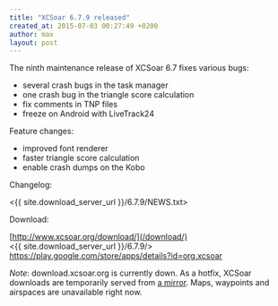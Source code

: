 ```yaml
---
title: "XCSoar 6.7.9 released"
created_at: 2015-07-03 00:27:49 +0200
author: max
layout: post
---
```


The ninth maintenance release of XCSoar 6.7 fixes various bugs:

* several crash bugs in the task manager
* one crash bug in the triangle score calculation
* fix comments in TNP files
* freeze on Android with LiveTrack24

Feature changes:

* improved font renderer
* faster triangle score calculation
* enable crash dumps on the Kobo

Changelog:

  <{{ site.download_server_url }}/6.7.9/NEWS.txt>

Download:

 [http://www.xcsoar.org/download/](/download/)  
 <{{ site.download_server_url }}/6.7.9/>  
 <https://play.google.com/store/apps/details?id=org.xcsoar>

*Note*: download.xcsoar.org is currently down.  As a hotfix, XCSoar
downloads are temporarily served from
[a mirror](http://max.kellermann.name/download/xcsoar/releases/).
Maps, waypoints and airspaces are unavailable right now.
